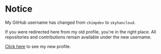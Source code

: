 # Notice

My GitHub username has changed from `chimpdev` to `skyhancloud`.

If you were redirected here from my old profile, you're in the right place. All repositories and contributions remain available under the new username.

[Click here](https://github.com/chimpdev) to see my new profile.
